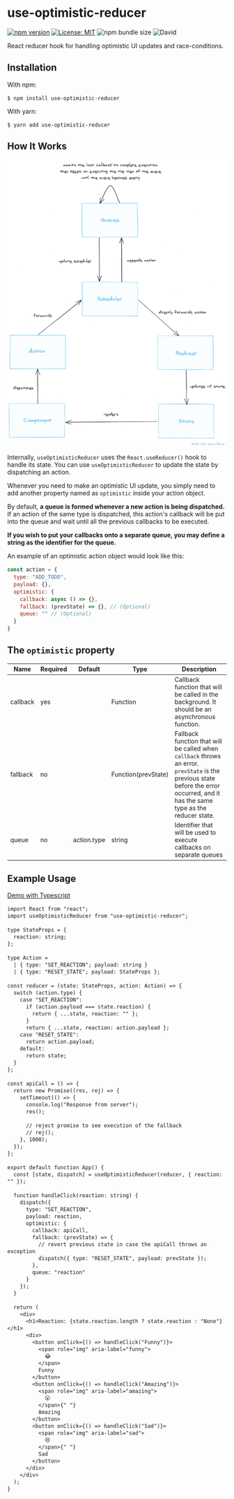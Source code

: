 # use-optimistic-reducer
[![npm version](https://badge.fury.io/js/use-optimistic-reducer.svg)](https://badge.fury.io/js/use-optimistic-reducer) [![License: MIT](https://img.shields.io/badge/License-MIT-yellow.svg)](https://opensource.org/licenses/MIT) ![npm bundle size](https://img.shields.io/bundlephobia/minzip/use-optimistic-reducer) ![David](https://img.shields.io/david/aboudicheng/use-optimistic-reducer)

React reducer hook for handling optimistic UI updates and race-conditions.

## Installation
With npm:

```
$ npm install use-optimistic-reducer
```

With yarn:

```
$ yarn add use-optimistic-reducer
```


## How It Works

![flowchart](https://raw.githubusercontent.com/aboudicheng/use-optimistic-reducer/master/img/flowchart.png)

Internally, `useOptimisticReducer` uses the `React.useReducer()` hook to handle its state. You can use `useOptimisticReducer` to update the state by dispatching an action.

Whenever you need to make an optimistic UI update, you simply need to add another property named as `optimistic` inside your action object.

By default, **a queue is formed whenever a new action is being dispatched.** If an action of the same type is dispatched, this action's callback will be put into the queue and wait until all the previous callbacks to be executed.

**If you wish to put your callbacks onto a separate queue, you may define a string as the identifier for the queue.**

An example of an optimistic action object would look like this:

```javascript
const action = {
  type: "ADD_TODO",
  payload: {},
  optimistic: {
    callback: async () => {},
    fallback: (prevState) => {}, // (Optional)
    queue: "" // (Optional)
  }
}
``` 

## The `optimistic` property

| Name                      | Required | Default | Type | Description |
| ------------------------- | -------- | ------- | ---- | ------------|
| callback | yes |  | Function | Callback function that will be called in the background. It should be an asynchronous function. |
| fallback | no | | Function(prevState) | Fallback function that will be called when `callback` throws an error. `prevState` is the previous state before the error occurred, and it has the same type as the reducer state. |
| queue | no | action.type | string | Identifier that will be used to execute callbacks on separate queues |

## Example Usage

[Demo with Typescript](https://codesandbox.io/s/use-optimistic-reducer-ts-example-je350)
```tsx
import React from "react";
import useOptimisticReducer from "use-optimistic-reducer";

type StateProps = {
  reaction: string;
};

type Action =
  | { type: "SET_REACTION"; payload: string }
  | { type: "RESET_STATE"; payload: StateProps };

const reducer = (state: StateProps, action: Action) => {
  switch (action.type) {
    case "SET_REACTION":
      if (action.payload === state.reaction) {
        return { ...state, reaction: "" };
      }
      return { ...state, reaction: action.payload };
    case "RESET_STATE":
      return action.payload;
    default:
      return state;
  }
};

const apiCall = () => {
  return new Promise((res, rej) => {
    setTimeout(() => {
      console.log("Response from server");
      res();

      // reject promise to see execution of the fallback
      // rej();
    }, 1000);
  });
};

export default function App() {
  const [state, dispatch] = useOptimisticReducer(reducer, { reaction: "" });

  function handleClick(reaction: string) {
    dispatch({
      type: "SET_REACTION",
      payload: reaction,
      optimistic: {
        callback: apiCall,
        fallback: (prevState) => {
          // revert previous state in case the apiCall throws an exception
          dispatch({ type: "RESET_STATE", payload: prevState });
        },
        queue: "reaction"
      }
    });
  }

  return (
    <div>
      <h1>Reaction: {state.reaction.length ? state.reaction : "None"}</h1>
      <div>
        <button onClick={() => handleClick("Funny")}>
          <span role="img" aria-label="funny">
            😂
          </span>
          Funny
        </button>
        <button onClick={() => handleClick("Amazing")}>
          <span role="img" aria-label="amazing">
            😮
          </span>{" "}
          Amazing
        </button>
        <button onClick={() => handleClick("Sad")}>
          <span role="img" aria-label="sad">
            😢
          </span>{" "}
          Sad
        </button>
      </div>
    </div>
  );
}

```